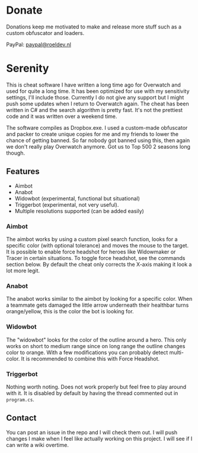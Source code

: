 # Donate
Donations keep me motivated to make and release more stuff such as a custom obfuscator and loaders.

PayPal: paypal@roeldev.nl

# Serenity
This is cheat software I have written a long time ago for Overwatch and used for quite a long time. It has been optimized for use with my sensitivity settings, I'll include those. Currently I do not give any support but I might push some updates when I return to Overwatch again. The cheat has been written in C# and the search algorithm is pretty fast. It's not the prettiest code and it was written over a weekend time.

The software compiles as Dropbox.exe. I used a custom-made obfuscator and packer to create unique copies for me and my friends to lower the chance of getting banned. So far nobody got banned using this, then again we don't really play Overwatch anymore. Got us to Top 500 2 seasons long though.

## Features
 * Aimbot
 * Anabot
 * Widowbot (experimental, functional but situational)
 * Triggerbot (experimental, not very useful).
 * Multiple resolutions supported (can be added easily)
 
### Aimbot
The aimbot works by using a custom pixel search function, looks for a specific color (with optional tolerance) and moves the mouse to the target. It is possible to enable force headshot for heroes like Widowmaker or Tracer in certain situations. To toggle force headshot, see the commands section below. By default the cheat only corrects the X-axis making it look a lot more legit.

### Anabot
The anabot works similar to the aimbot by looking for a specific color. When a teammate gets damaged the little arrow underneath their healthbar turns orange/yellow, this is the color the bot is looking for.

### Widowbot
The "widowbot" looks for the color of the outline around a hero. This only works on short to medium range since on long range the outline changes color to orange. With a few modifications you can probably detect multi-color. It is recommended to combine this with Force Headshot.

### Triggerbot
Nothing worth noting. Does not work properly but feel free to play around with it. It is disabled by default by having the thread commented out in `program.cs`.

## Contact
You can post an issue in the repo and I will check them out. I will push changes I make when I feel like actually working on this project. I will see if I can write a wiki overtime.
